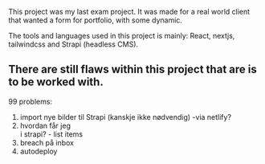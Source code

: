 This project was my last exam project. It was made for a real world client that wanted a form for portfolio, with some dynamic. 

The tools and languages used in this project is mainly: React, nextjs, tailwindcss and Strapi (headless CMS).


There are still flaws within this project that are is to be worked with.
---

99 problems:

1. import nye bilder til Strapi (kanskje ikke nødvendig) -via netlify?
2. hvordan får jeg <br/> i strapi? - list items
3. breach på inbox
4. autodeploy
